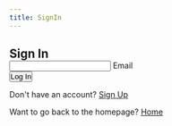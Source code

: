 ```yaml
---
title: SignIn
---
```

<body>
    <section>
        <div class="signin-box">
            <div class="signin-value">
                <form id="signinForm" autocomplete="off">
                    <h2>Sign In</h2>
                    <div class="inputbox" id="emailField" style="display: block;">
                        <ion-icon name="mail-outline"></ion-icon>
                        <input type="email" id="emailInput" name="email" required>
                        <label for="emailInput">Email</label>
                    </div>
                    <div class="inputbox" id="passwordField" style="display: none;">
                        <ion-icon name="lock-closed-outline"></ion-icon>
                        <input type="password" id="passwordInput" name="password" required>
                        <label for="passwordInput">Password</label>
                    </div>
                    <button onclick="showNextField()">Log In</button>
                    <div class="register">
                        <p>Don't have an account? <a href="{{ site.baseurl }}/pages/signup">Sign Up</a></p>
                    </div>
                    <div class="goback">
                        <p>Want to go back to the homepage? <a href="{{ site.baseurl }}/">Home</a></p>
                    </div>
                </form>
            </div>
        </div>
    </section>
    <script>
        const login_url = "http://localhost:8084/authenticate";
        // prepare URL
        //var url = "https://spring.nighthawkcodingsociety.com/api/person/";
        // localhost testing
        const read_url = "http://localhost:8084/api/usr/";
        const post_url = "http://localhost:8084/api/usr/post";
        const put_url = "http://localhost:8084/api/usr/update";
        let currentField = "emailField";
        function showNextField() {
            const emailField = document.getElementById("emailField");
            const passwordField = document.getElementById("passwordField");
            if (currentField === "emailField") {
                currentField = "passwordField"
                passwordField.style.display = "block";
                document.querySelector("button").textContent = "Log In";
            } else if (currentField === "passwordField") {
                login_user();
            }
        const signinForm = document.getElementById("signinForm");
        signinForm.addEventListener("submit", function (e) {
        e.preventDefault();
        login_user(e);
            })
        }
        function login_user(event) {
            if (event) {
            event.preventDefault();
            // Set body to include login data
            const emailInput = document.getElementById("emailInput");
            const passwordInput = document.getElementById("passwordInput");
            if (currentField === "emailField" && emailInput.value.trim() === "") {
                alert("Please enter your email");
                return;
            } else if (currentField === "passwordField" && passwordInput.value.trim() === "") {
                alert("Please enter your password");
                return;
            }
            // Set Headers to support cross-origin
            const authBody = {
                email: emailInput.value,
                password: passwordInput.value
            };
            const authOptions = {
                method: 'POST',
                mode: 'cors',
                cache: 'no-cache',
                // credentials: 'include',
                body: JSON.stringify(authBody),
                headers: {
                    "Content-Type": "application/json",
                },
            };
            // Fetch JWT 
            fetch(login_url, authOptions)
            .then(response => {
                if (response.status === 401) {
                    alert("Incorrect email or password :( Please try again!");
                    console.log('Authentication failed');
                } else if (response.ok) {
                    // Successfully logged in, now set the email in a cookie
                    setCookie("email", emailInput.value, 1); // Set the email cookie for an hour
                    console.log('Successful fetch');
                    read_pull();
                }
            })
            .catch(error => {
                console.error("Network error:", error);
            });
    }
}
        // Function to set a cookie
        function setCookie(name, value) {
            document.cookie = name + "=" + value + ";" + expires + ";path=/";
        }
        // read
        function read_pull() {
            // Set options for cross-origin header request
            const options = {
                method: 'GET',
                mode: 'cors',
                cache: 'default',
                // credentials: 'include',
                headers: {
                    'Content-Type': 'application/json',
                },
            };
            // Fetch the API
            fetch(read_url, options)
                .then(response => {
                    if (response.status === 401) {
                        alert("Bad password/username input");
                        console.error("Bad password/username input");
                        return;
                    } else if (response.status === 200) {
                        console.log("Success loser!");
                        // Only show the alert if the login was successful
                        alert("Successful Signin!");
                        // Redirect after alert
                        window.location.href = "https://csa-tri-1.github.io/DADDiJkstra-frontend/pages/app";
                        return;
                    } else {
                        const errorMsg = 'Database response error: ' + response.status;
                        alert("Uh oh, something went wrong :(");
                        console.error(errorMsg);
                        return;
                    }
            })
            .catch(error => {
                // Handle network errors or exceptions here
                console.error("Network error:", error);
            });
        }
        function getEmailFromCookie() {
            const name = "email=";
            const decodedCookie = decodeURIComponent(document.cookie);
            const cookieArray = decodedCookie.split(';');
            for (let i = 0; i < cookieArray.length; i++) {
                let cookie = cookieArray[i];
                while (cookie.charAt(0) === ' ') {
                    cookie = cookie.substring(1);
                }
                if (cookie.indexOf(name) === 0) {
                    return cookie.substring(name.length, cookie.length);
                }
            }
            return "";
        }
        // Example of how to use the getEmailFromCookie function
        const storedEmail = getEmailFromCookie();
        if (storedEmail) {
            console.log("Email from cookie:", storedEmail);
        } else {
            console.log("Email cookie not found");
        }
    </script>
    <script type="module" src="https://unpkg.com/ionicons@7.1.0/dist/ionicons/ionicons.esm.js"></script>
    <script nomodule src="https://unpkg.com/ionicons@7.1.0/dist/ionicons/ionicons.js"></script>
</body>

<!-- Styles -->

<style>
*{
    margin: 0;
    padding: 0;
}
</style>